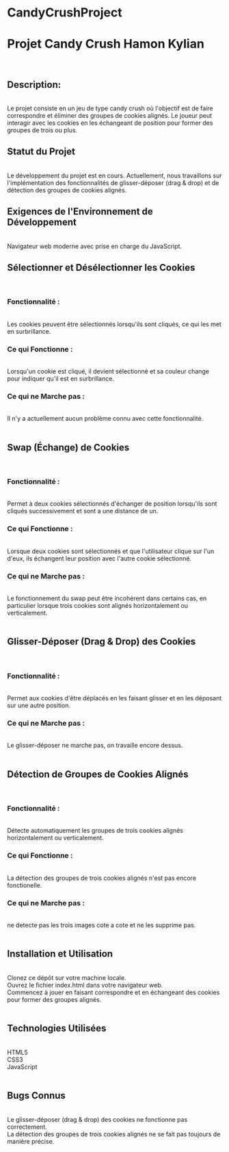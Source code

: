 # CandyCrushProject
<h1>Projet Candy Crush Hamon Kylian</h1><br>
<h2>Description:</h2></br>
Le projet consiste en un jeu de type candy crush où l'objectif est de faire correspondre et éliminer des groupes de cookies alignés. Le joueur peut interagir avec les cookies en les échangeant de position pour former des groupes de trois ou plus.
</br>
<h2>Statut du Projet</h2></br>
Le développement du projet est en cours. Actuellement, nous travaillons sur l'implémentation des fonctionnalités de glisser-déposer (drag & drop) et de détection des groupes de cookies alignés.
</br>
<h2>Exigences de l'Environnement de Développement</h2></br>
Navigateur web moderne avec prise en charge du JavaScript.
</br>
<h2>Sélectionner et Désélectionner les Cookies</h2></br>
<h3>Fonctionnalité :</h3> </br>Les cookies peuvent être sélectionnés lorsqu'ils sont cliqués, ce qui les met en surbrillance.</br>
<h3>Ce qui Fonctionne : </h3></br>Lorsqu'un cookie est cliqué, il devient sélectionné et sa couleur change pour indiquer qu'il est en surbrillance.</br>
<h3>Ce qui ne Marche pas :</h3></br> Il n'y a actuellement aucun problème connu avec cette fonctionnalité.</br>
</br>
<h2>Swap (Échange) de Cookies</h2></br>
<h3>Fonctionnalité :</h3></br> Permet à deux cookies sélectionnés d'échanger de position lorsqu'ils sont cliqués successivement et sont a une distance de un.</br>
<h3>Ce qui Fonctionne :</h3></br> Lorsque deux cookies sont sélectionnés et que l'utilisateur clique sur l'un d'eux, ils échangent leur position avec l'autre cookie sélectionné.</br>
<h3>Ce qui ne Marche pas :</h3></br> Le fonctionnement du swap peut être incohérent dans certains cas, en particulier lorsque trois cookies sont alignés horizontalement ou verticalement.</br>
</br>

<h2>Glisser-Déposer (Drag & Drop) des Cookies</h2></br>
<h3>Fonctionnalité :</h3></br> Permet aux cookies d'être déplacés en les faisant glisser et en les déposant sur une autre position.</br>
<h3>Ce qui ne Marche pas :</h3></br> Le glisser-déposer ne marche pas, on travaille encore dessus.</br>
</br>

<h2>Détection de Groupes de Cookies Alignés</h2></br>
<h3>Fonctionnalité : </h3></br>Détecte automatiquement les groupes de trois cookies alignés horizontalement ou verticalement.</br>
<h3>Ce qui Fonctionne :</h3></br> La détection des groupes de trois cookies alignés n'est pas encore fonctionelle.</br>
<h3>Ce qui ne Marche pas :</h3></br> ne detecte pas les trois images cote a cote et ne les supprime pas.</br>
</br>

<h2>Installation et Utilisation</h2></br>
Clonez ce dépôt sur votre machine locale.</br>
Ouvrez le fichier index.html dans votre navigateur web.</br>
Commencez à jouer en faisant correspondre et en échangeant des cookies pour former des groupes alignés.</br>
</br>

<h2>Technologies Utilisées</h2></br>
HTML5</br>
CSS3</br>
JavaScript</br>
</br>
<h2>Bugs Connus</h2></br>
Le glisser-déposer (drag & drop) des cookies ne fonctionne pas correctement.</br>
La détection des groupes de trois cookies alignés ne se fait pas toujours de manière précise.</br>

